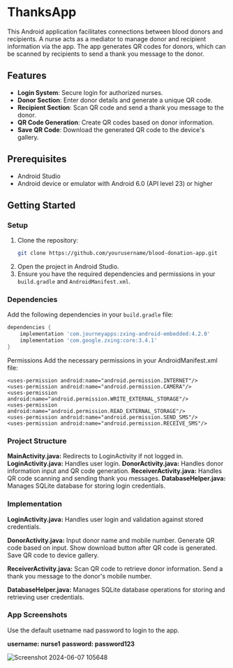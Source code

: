 # ThanksApp

This Android application facilitates connections between blood donors and recipients. A nurse acts as a mediator to manage donor and recipient information via the app. The app generates QR codes for donors, which can be scanned by recipients to send a thank you message to the donor.

## Features

- **Login System**: Secure login for authorized nurses.
- **Donor Section**: Enter donor details and generate a unique QR code.
- **Recipient Section**: Scan QR code and send a thank you message to the donor.
- **QR Code Generation**: Create QR codes based on donor information.
- **Save QR Code**: Download the generated QR code to the device's gallery.

## Prerequisites

- Android Studio
- Android device or emulator with Android 6.0 (API level 23) or higher

## Getting Started

### Setup

1. Clone the repository:
    ```sh
    git clone https://github.com/yourusername/blood-donation-app.git
    ```
2. Open the project in Android Studio.
3. Ensure you have the required dependencies and permissions in your `build.gradle` and `AndroidManifest.xml`.

### Dependencies

Add the following dependencies in your `build.gradle` file:

```gradle
dependencies {
    implementation 'com.journeyapps:zxing-android-embedded:4.2.0'
    implementation 'com.google.zxing:core:3.4.1'
}
```
Permissions
Add the necessary permissions in your AndroidManifest.xml file:

````
<uses-permission android:name="android.permission.INTERNET"/>
<uses-permission android:name="android.permission.CAMERA"/>
<uses-permission android:name="android.permission.WRITE_EXTERNAL_STORAGE"/>
<uses-permission android:name="android.permission.READ_EXTERNAL_STORAGE"/>
<uses-permission android:name="android.permission.SEND_SMS"/>
<uses-permission android:name="android.permission.RECEIVE_SMS"/>
````
### Project Structure

**MainActivity.java:** Redirects to LoginActivity if not logged in.
**LoginActivity.java:** Handles user login.
**DonorActivity.java:** Handles donor information input and QR code generation.
**ReceiverActivity.java:** Handles QR code scanning and sending thank you messages.
**DatabaseHelper.java:** Manages SQLite database for storing login credentials.

### Implementation
**LoginActivity.java:**
Handles user login and validation against stored credentials.

**DonorActivity.java:**
Input donor name and mobile number.
Generate QR code based on input.
Show download button after QR code is generated.
Save QR code to device gallery.

**ReceiverActivity.java:**
Scan QR code to retrieve donor information.
Send a thank you message to the donor's mobile number.

**DatabaseHelper.java:**
Manages SQLite database operations for storing and retrieving user credentials.

### App Screenshots
Use the default usetname nad password to login to the app.

**username: nurse1**
**password: password123**

![Screenshot 2024-06-07 105648](https://github.com/Nandini0387/ThanksApp/assets/137043974/6b2d154f-88b6-4bc5-902b-43d6a25cc252)



